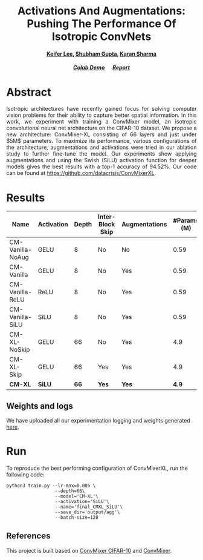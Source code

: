 <br />
<p align="center">

  <h1 align="center">Activations And Augmentations: Pushing The Performance Of Isotropic ConvNets</h1>
  <h4 align="center"><a href="https://github.com/datacrisis">Keifer Lee</a>, <a href="https://github.com/iamshubhamgupto">Shubham Gupta</a>, <a href="">Karan Sharma</a></h4>
  
  <h5 align="center"><a href="https://colab.research.google.com/drive/13harjTZPcYIJJ5UQgUSMK6m8QpLQ7Rcj?usp=sharing">Colab Demo</a> &emsp; <a href="https://iamshubhamgupto.github.io/ConvMixerXL/assets/pdf/ConvMixerXL.pdf"> Report </a></h5>
</p>


<!-- [Colab Demo](https://colab.research.google.com/drive/13harjTZPcYIJJ5UQgUSMK6m8QpLQ7Rcj?usp=sharing) &emsp; [Report](@username.github.io/ConvMixerXL/assets/pdf/ConvMixerXL.pdf) -->

# Abstract

<p align="justify">
   Isotropic architectures have recently gained focus for solving computer vision problems for their ability to capture better spatial information. In this work, we experiment with training a ConvMixer model, an isotropic convolutional neural net architecture on the CIFAR-10 dataset. We propose a new architecture: ConvMixer-XL consisting of 66 layers and just under $5M$ parameters. To maximize its performance, various configurations of the architecture, augmentations and activations were tried in our ablation study to further fine-tune the model. Our experiments show applying augmentations and using the Swish (SiLU) activation function for deeper models gives the best results with a top-1 accuracy of 94.52%. Our code can be found at   <a href="https://github.com/datacrisis/ConvMixerXL">https://github.com/datacrisis/ConvMixerXL</a>.
</p>

# Results

| **Name**      | **Activation** | **Depth** | **Inter-Block Skip** | **Augmentations** | **#Params (M)** | **Top 1 %Acc** |
|------------------|------------------------------|-------------------------|------------------------------------|---------------------------------|--------------------------------|-------------------------------|
| CM-Vanilla-NoAug | GELU                         | 8                       | No                                 | No                              | 0.59                           | 0.8854                        |
| CM-Vanilla       | GELU                         | 8                       | No                                 | Yes                             | 0.59                           | 0.9378                        |
| CM-Vanilla-ReLU  | ReLU                         | 8                       | No                                 | Yes                             | 0.59                           | 0.9384                        |
| CM-Vanilla-SiLU  | SiLU                         | 8                       | No                                 | Yes                             | 0.59                           | 0.9372                        |
| CM-XL-NoSkip     | GELU                         | 66                      | No                                 | Yes                             | 4.9                            | 0.4868                        |
| CM-XL-Skip       | GELU                         | 66                      | Yes                                | Yes                             | 4.9                            | 0.9422                        |
| **CM-XL**   | **SiLU**                | **66**             | **Yes**                       | **Yes**                    | **4.9**                   | **0.9452**               |

## Weights and logs
We have uploaded all our experimentation logging and weights generated [here](https://drive.google.com/file/d/1DYqkYPayh6tKxsz5TX3--15t1twtqdKJ).

# Run
To reproduce the best performing configuration of ConvMixerXL, run the following code:
```shell
python3 train.py --lr-max=0.005 \
                  --depth=66\
                  --model='CM-XL'\
                  --activation='SiLU'\
                  --name='final_CMXL_SiLU'\
                  --save_dir='output/agg'\
                  --batch-size=128
```

## References

This project is built based on [ConvMixer CIFAR-10](https://github.com/locuslab/convmixer-cifar10) and [ConvMixer](https://github.com/locuslab/convmixer).

